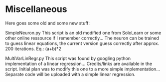 # Miscellaneous
Here goes some old and some new stuff:

SimpleNeuron.py 
This script is an old modified one from SoloLearn or some other online ressource if I remember correctly... The neuron can be trained to guess linear equations, the current version guess correctly after approx. 200 iterations. Eq.: (a+b)*2

MultiVarLinRegr.py
This script was found by googling python implementation of a linear regression... Credits/links are available in the script. Initial plan was to modify this one to a more simple implementation... Separate code will be uploaded with a simple linear regression. 

